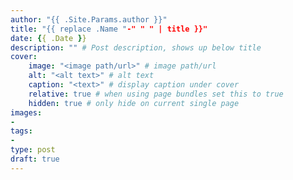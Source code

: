 ```yaml
---
author: "{{ .Site.Params.author }}"
title: "{{ replace .Name "-" " " | title }}"
date: {{ .Date }}
description: "" # Post description, shows up below title
cover:
    image: "<image path/url>" # image path/url
    alt: "<alt text>" # alt text
    caption: "<text>" # display caption under cover
    relative: true # when using page bundles set this to true
    hidden: true # only hide on current single page
images:
- 
tags:
- 
type: post
draft: true
---
```


